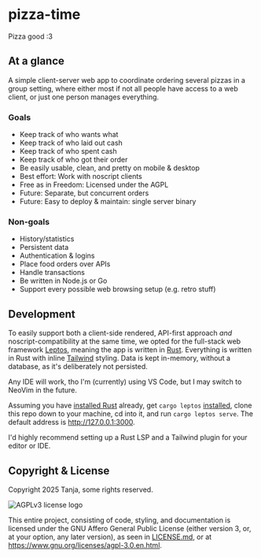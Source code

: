 # pizza-time

Pizza good :3

## At a glance

A simple client-server web app to coordinate ordering several pizzas in a group setting, where either most if not all people have access to a web client, or just one person manages everything.

### Goals

- Keep track of who wants what
- Keep track of who laid out cash
- Keep track of who spent cash
- Keep track of who got their order
- Be easily usable, clean, and pretty on mobile & desktop
- Best effort: Work with noscript clients
- Free as in Freedom: Licensed under the AGPL
- Future: Separate, but concurrent orders
- Future: Easy to deploy & maintain: single server binary

### Non-goals

- History/statistics
- Persistent data
- Authentication & logins
- Place food orders over APIs
- Handle transactions
- Be written in Node.js or Go
- Support every possible web browsing setup (e.g. retro stuff)

## Development

To easily support both a client-side rendered, API-first approach _and_ noscript-compatibility at the same time,
we opted for the full-stack web framework [Leptos](https://leptos.dev/),
meaning the app is written in [Rust](https://www.rust-lang.org/).
Everything is written in Rust with inline [Tailwind](https://tailwindcss.com/) styling.
Data is kept in-memory, without a database, as it's deliberately not persisted.

Any IDE will work, tho I'm (currently) using VS Code, but I may switch to NeoVim in the future.

Assuming you have [installed Rust](https://rustup.rs/) already, get `cargo leptos` [installed](https://github.com/leptos-rs/cargo-leptos#getting-started), clone this repo down to your machine, cd into it, and run `cargo leptos serve`.
The default address is <http://127.0.0.1:3000>.

I'd highly recommend setting up a Rust LSP and a Tailwind plugin for your editor or IDE.

## Copyright & License

Copyright 2025 Tanja, some rights reserved.

![AGPLv3 license logo](https://www.gnu.org/graphics/agplv3-with-text-162x68.png)

This entire project, consisting of code, styling, and documentation is licensed under the GNU Affero General Public License (either version 3, or, at your option, any later version), as seen in [LICENSE.md](./LICENSE.md), or at <https://www.gnu.org/licenses/agpl-3.0.en.html>.

